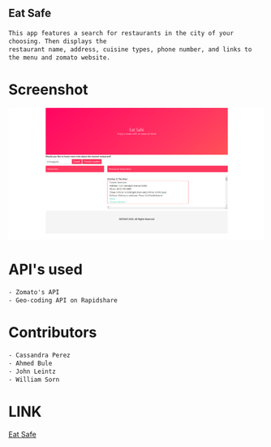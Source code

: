 ## Eat Safe

    This app features a search for restaurants in the city of your choosing. Then displays the 
    restaurant name, address, cuisine types, phone number, and links to the menu and zomato website.

# Screenshot

![screenshot](Assets/screenshot.png)

# API's used

    - Zomato's API 
    - Geo-coding API on Rapidshare

# Contributors

    - Cassandra Perez
    - Ahmed Bule
    - John Leintz
    - William Sorn

# LINK

[Eat Safe](https://sornwill.github.io/eatsafe/)

